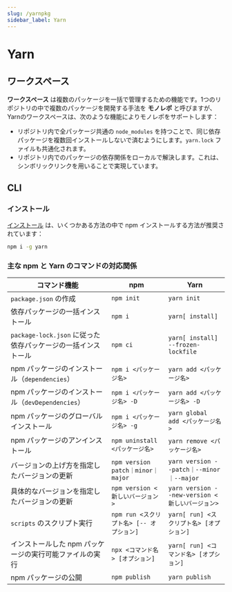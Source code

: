 ```yaml
---
slug: /yarnpkg
sidebar_label: Yarn
---
```


# Yarn

## ワークスペース

**ワークスペース** は複数のパッケージを一括で管理するための機能です。1つのリポジトリの中で複数のパッケージを開発する手法を **モノレポ** と呼びますが、Yarnのワークスペースは、次のような機能によりモノレポをサポートします：

- リポジトリ内で全パッケージ共通の `node_modules` を持つことで、同じ依存パッケージを複数回インストールしないで済むようにします。`yarn.lock` ファイルも共通化されます。
- リポジトリ内でのパッケージの依存関係をローカルで解決します。これは、シンボリックリンクを用いることで実現しています。

## CLI

### インストール

[インストール](https://classic.yarnpkg.com/en/docs/install) は、いくつかある方法の中で npm インストールする方法が推奨されています：

```bash
npm i -g yarn
```

### 主な npm と Yarn のコマンドの対応関係

| コマンド機能 | npm | Yarn |
| --- | --- | --- |
| `package.json` の作成| `npm init` | `yarn init` |
| 依存パッケージの一括インストール | `npm i` | `yarn[ install]` |
| `package-lock.json` に従った依存パッケージの一括インストール | `npm ci` | `yarn[ install] --frozen-lockfile` |
| npm パッケージのインストール（`dependencies`） | `npm i <パッケージ名>` | `yarn add <パッケージ名>` |
| npm パッケージのインストール（`devDependencies`） | `npm i <パッケージ名> -D`  | `yarn add <パッケージ名> -D` |
| npm パッケージのグローバルインストール | `npm i <パッケージ名> -g` | `yarn global add <パッケージ名>` |
| npm パッケージのアンインストール | `npm uninstall <パッケージ名>` | `yarn remove <パッケージ名>` |
| バージョンの上げ方を指定したバージョンの更新 | `npm version patch｜minor｜major` | `yarn version --patch｜--minor｜--major` |
| 具体的なバージョンを指定したバージョンの更新 | `npm version <新しいバージョン>` | `yarn version --new-version <新しいバージョン>` |
| `scripts` のスクリプト実行 | `npm run <スクリプト名> [-- オプション]` | `yarn[ run] <スクリプト名> [オプション]` |
| インストールした npm パッケージの実行可能ファイルの実行 | `npx <コマンド名> [オプション]` | `yarn[ run] <コマンド名> [オプション]` |
| npm パッケージの公開 | `npm publish` | `yarn publish` |
